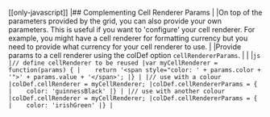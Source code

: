 [[only-javascript]]
|## Complementing Cell Renderer Params
|
|On top of the parameters provided by the grid, you can also provide your own parameters. This is useful if you want to 'configure' your cell renderer. For example, you might have a cell renderer for formatting currency but you need to provide what currency for your cell renderer to use.
|
|Provide params to a cell renderer using the colDef option `cellRendererParams`.
|
|
|```js
|// define cellRenderer to be reused
|var myCellRenderer = function(params) {
|    return '<span style="color: ' + params.color + '">' + params.value + '</span>';
|}
|
|// use with a colour
|colDef.cellRenderer = myCellRenderer;
|colDef.cellRendererParams = {
|    color: 'guinnessBlack'
|}
|
|// use with another colour
|colDef.cellRenderer = myCellRenderer;
|colDef.cellRendererParams = {
|    color: 'irishGreen'
|}
|```
